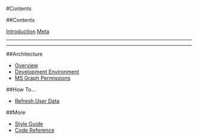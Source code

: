 #Contents

##Contents

[Introduction](/)
[Meta](/meta.df)

---
---

##Architecture

* [Overview](architecture/overview.md)
* [Development Environment](architecture/dev-environment.md)
* [MS Graph Permissions](architecture/graph-permissions.md)

##How To...

* [Refresh User Data](how-to/refresh-user-data.md)

##More

* [Style Guide](style.md)
* [Code Reference](code.md)
